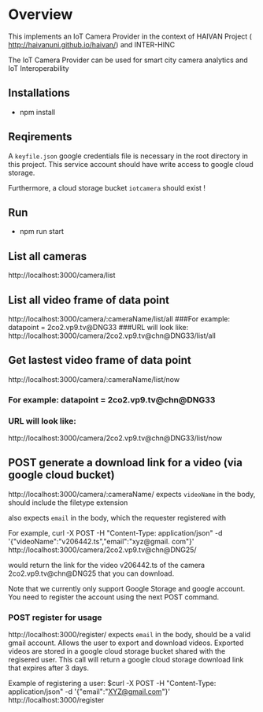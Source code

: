 # Overview

This implements an IoT Camera Provider in the context of HAIVAN Project ( http://haivanuni.github.io/haivan/) and INTER-HINC

The IoT Camera Provider can be used for smart city camera analytics and IoT Interoperability

## Installations
* npm install

## Reqirements

A `keyfile.json` google credentials file is necessary in the root directory in this project. This service account should have write access to google cloud storage.

Furthermore, a cloud storage bucket `iotcamera` should exist !

## Run

* npm run start

## List all cameras
http://localhost:3000/camera/list

## List  all video frame of data point
http://localhost:3000/camera/:cameraName/list/all
###For example: datapoint = 2co2.vp9.tv@DNG33
###URL will look like:
http://localhost:3000/camera/2co2.vp9.tv@chn@DNG33/list/all


## Get lastest video frame of data point
http://localhost:3000/camera/:cameraName/list/now
### For example: datapoint = 2co2.vp9.tv@chn@DNG33
### URL will look like:
http://localhost:3000/camera/2co2.vp9.tv@chn@DNG33/list/now

## POST generate a download link for a video (via google cloud bucket)
http://localhost:3000/camera/:cameraName/
expects `videoName` in the body, should include the filetype extension

also expects `email` in the body, which the requester registered with

For example, curl -X POST -H "Content-Type: application/json" -d '{"videoName":"v206442.ts","email":"xyz@gmail.
com"}' http://localhost:3000/camera/2co2.vp9.tv@chn@DNG25/

would return the link for the video v206442.ts of the camera 2co2.vp9.tv@chn@DNG25 that you can download.

Note that we currently only support Google Storage and google account. 
You need to register the account using the next POST command. 

### POST register for usage
http://localhost:3000/register/
expects `email` in the body, should be a valid gmail account. Allows the user to export and download videos.
Exported videos are stored in a google cloud storage bucket shared with the regisered user. This call will return a google cloud storage download link that expires after 3 days.

Example of registering a user:
$curl -X POST -H "Content-Type: application/json" -d '{"email":"XYZ@gmail.com"}' http://localhost:3000/register


